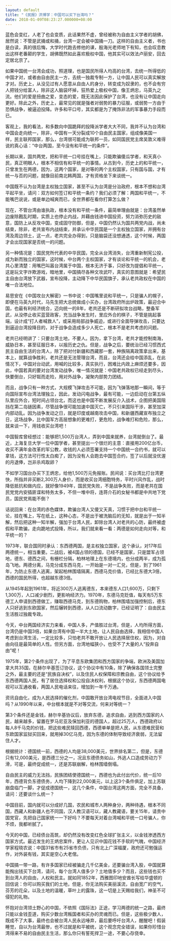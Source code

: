 ```yaml
---
layout: default
title: "《民报》洪博学：中国可以买下台湾吗？"
date: 2018-01-09T08:23:27.000000+08:00
---
```


蓝色会变红，人老了也会变质，此话果然不虚，曾经被称为自由主义学者的胡佛，居然说：不管是武捅或和捅，台湾一定会被中国捅一刀。这样的自由主义者，书也是白读，真的很后悔，大学时代跑去修他的课，殷海光老师地下有知，也会叹息教出这样老番颠的学生，胡佛既然如此喜欢极权中国，他其实可以效法卢丽安，回去定居北京了。

如果中国统一台湾会成功，照道理，也是国民所得人均高的台湾，去统一所得低的中国才对，或者由自由民主一方，去统一独裁专制一方，让中国人民可以真实解放才对。历史上，从没见过有人愿意从自由人的身分，转变成为奴隶的，也不会有穷人把钱分给富人，除非这人脑袋坏掉，狂热爱上极权中国，像王炳忠，马英九之流。他们的爱是扭曲之爱，变态的爱，既无法因此保护了台湾，也没有让中国走向更好。除此之外，历史上，最常见的就是强者对弱势的暴力征服，或弱势一方由于恐惧战争，被逼迫投降。许多和平口号，其实都是为了掩饰非法的军事暴力手段而已。

客观上，我的看法，和多数向中国跪拜的投降派学者大大不同，我并不认为台湾和中国会走向统一，除非，中国有一天分裂成10个自由民主国家，组成像美国一样，民主联邦国家，那么，台湾很可能成为联邦一员，如同国民党主席吴敦义难得说的真心话：“中台两国，至今没有和平统一的条件”。

长期以来，国共两党，把和平统一口号挂在嘴上，只能欺骗傻瓜学者，和天真小民，真正明眼人，根本不相信有和平统一的事情。从古到今，历史上的和平统一，只曾发生在两德，因为，这两个国家，是对等的两个主权国家，只有国与国，才有统一与否的问题，就像目前南北韩两国，才有资格坐下来谈统一。

中国既不认为台湾是主权独立国家，甚至不认为台湾是分治政府，根本不想和台湾平起平坐，请问：双方如何签订和平统一条约？我们必须了解：两国和平统一，不能嘴巴说说，或是单边喊爽而已，全世界都在看你打算怎么做？

现在，不管台湾由谁执政，根本没有和平统一条件，最简单理由就是：台湾虽然单边废除戡乱时期，实质上也停止内战，并藉由钱进中国投资，努力消弥历史的敌意，国防上从反攻中国，变成固守防御，但是，中国仍然认为国共两党内战，尚未结束，除非，老共宣布内战结束，并承认中华民国是一个主权独立国家，并拥有台湾及周边领土，这一点，老共完全办得到，只是脑袋还没想通透，这个时候，两国才会出现国家是否统一的问题。

另一种情况是：国民党所代表的中华民国，完全从台湾消失，台湾重新制宪公投，成为新而独立的国家，这时候，中台两个主权国家，才有谈论和平统一的机会，老共心里清楚：用嘴巴叫嚣台湾属于中国，根本无济于事，只好改为提倡和平统一，这是玩文字诈欺游戏，暗地里，中国搞尽各种文攻武吓，真实的意图就是：希望民主自由台湾放下武器，宣布投降，主动降下中华民国旗子，承认老共政权在中国的唯一合法地位。

易思安在《中国攻台大解密》一书中说：中国嘴里说和平统一，只是骗人的幌子，即便在马英九时代，马先生把大总统做成小买办，台湾政府所出炉政策，最迎合中国，也最有利经济统合，迈向统一的8年，老共还是不断研拟攻台战略，整备军武，从没停止收买蓝营政客，充当战争发生时，里应外合的棋子，不管是挑起事端，设计成“打人者喊救人”，或采用局部战争威迫，或进行全面导弹攻击，只要达到逼迫台湾投降目的，对于战争会造成多少人死亡，根本不是老共考虑的问题。

老共已经明讲了：只要台湾土地，不要人。因为，拿下台湾，老共才能控制南海，威胁日本，甚至征服日本，以报历史之仇。但是，战争之后，要统治已经习惯西式民主自由生活的台湾人，除了把对付新疆和西藏那一套，种族隔离政策拿出来，基本上，就算战争胜利，老共还是无法管理台湾，而且，台湾还会给中国添乱，在此情况下，中国对台动武，用喊的比较多，真实执行，困难比内政上麻烦还要多，因此，中国若真的要对台湾发动战争，唯一情况就是：中国老共政权已经走到尽头，快要倒台，只好铤而走险，用对外战争，凝聚内部势力团结。

而且，战争只有一种方式，大规模飞弹攻击不可能，因为飞弹落地那一瞬间，等于向国际宣布台湾法理独立，因此，发动闪电战争，最有可能，一边启动在台第五纵队里应外合，短时间占领台北，而这也是中国不断发展反介入战术，企图把美国阻挡在第二岛链因素，尽管战争很可能加速中国灭亡，不只引来国际干涉，甚至加深内部动乱。因为战争发动之日，就是印度或越南攻击中国，和新疆西藏宣布独立之日，这场战争，比中国军方高层想象的更难打，更危险，战争难打和危险，那么，就来谈一下，用钱收买台湾吧！

中国智库曾经想过：能够把1,500万台湾人，弄到中国来就养，台湾就倒台了。最近，上海复旦大学一位中国学者，甚至提出一个很烂的主意：直接用200亿台币，收买不满年金改革的军公教，收钱的人必须签署支持一个中国统一合约书，就可以拿钱，这方法可行性太白痴了，因为没有人会跑去中国签合约，签了以后就没优渥的月退俸，岂非杀鸡取卵？

不如学习国台办买下王炳忠，给他1,500万元免报账。民间说：买台湾比打台湾更快，所指并非买断2,300万人身价，而是收买台湾细胞特务，平时兴风作乱，战时降低抵抗和做内应，就好像1949年，国民党失败，不是战争失败，而是老共在国民党党内安插匪谍和特务太多，不但一堆中将，连蒋介石的女秘书都是中共地下党员，国民党焉能不倒？

话说回来：在台湾的赤色媒体，欺骗台湾人又傻又天真，习惯于把中台和平统一论，挂在嘴上，写在纸上，这种心态，不是出于被洗脑后的无知，就是出于一知半解，然后把这种一知半解，强加于台湾人民，卸除台湾人对老共的心防，最终被虚假和平欺骗，走向跪地式投降，所以，我们就来看一看：两德是如何走向对等，和平统一的？

1973年，联合国同时承认：东西德两国，是主权独立国家，这个承认，对17年后两德统一，相当重要。二战后，被4国占领的德国，已经不是国家，只是盟军占领地，德东、德西之间，有栅栏分隔，柏林地理上在东德境内，也分成两半，成为孤岛飞地。两德分离，马克分成东西马克，一开始是一对一汇兑，但是，到了1961年，为防止东德人逃离，架起柏林围墙隔离，西德马克价值，已经比东德大3倍，西德的国民所得，也超越东德3倍。

从1945年起到1961年，将近300万人逃离德东，本来德东人口1,600万，只剩下1,300万，人口减少剧烈，更影响经济力。1970年，东德马克贬值，每天有5万东德工人申请到西德做工，赚取西德马克，到东德购物，柏林围墙加强控制后，德东人只好逃到东欧国家，然后辗转到西德，从人口流动数字，已经证明了：自由民主生活胜过独裁专政。

今天，中台两国经济实力来看，中国人多，产值胜过台湾，但是，人均所得方面，台湾仍是中国3倍，如果台湾有中国一半大土地，让人民自由选择，我相信中国人考虑到台湾生活，一定比较多，只怕老共不敢开放让人民选择居住权，因为，对自由向往是最简单的人性。但另方面，台湾地幅狭小，也受不了大量的人“投奔自由”呢！

1975年，第2个条件出现了，为了平息东欧集团和西方国家的争端，欧洲及美国加拿大共35国，在赫尔辛基签订协议，这个协议中有10条，除了确保各国领土完整之外，最主要的还是“民族自决权”，以及住民人权保障和宗教自由，这个协议给予东西德两国人民，有了居住选择权和公投自决权利，根据这个协议，东西德两国电视可以互通收看，两国人民电话来往，增加到一年千万通。

资讯自由化，成为人民选择的催化剂，中国敢开放台湾电视节目，全面进入中国吗？从1990年以来，中台根本就是不对等交流，何来对等统一？

第3个条件还是金钱，赫尔辛基协议后，放弃东德，追求自由，逃到西方国家的人民，越来越多，留置在罗马尼亚及保加利亚的德国人，超过25万人，西德政府以每人8千马克的价钱，把这些难民赎回西德，西德单单是把人民，从东德难民营和东欧国家监狱买回来，就用掉30亿马克，因为东德的体制导致经济衰弱，无法留住人才。

根据统计：德国统一前，西德的人均是38,000美元，世界排名第二，但是，东德只有12,000美元，是西德三分之一，况且东德债务如山，外逃人口造成劳动力下滑，可是，最终促成统一，还是苏联崩解，柏林围墙倒塌。

自由民主的威力无法挡，民族团结使德国统一，西德也为此付出代价，统一后10年，西德背负东德债务，人均下降到22,000美元，以上这3个条件俱足，加上苏联崩盘临门一脚，才促成德国统一，这几个条件，中国台湾这两方面，完全不具备，请问：还要谈什么统一？

中国目前，国内就可以分成好几国，农民和城市人两种身分，两种待遇，根本不同国，西藏人和新疆人也不同国，汉人教汉语可以，藏人教藏语，要关15年，请贵中国党官，先把自己国家统一一下好吗？不要每天对着台湾喊和平统一口号骗人，你不烦，我都听腻了。

今天的中国，已经债台高筑，却仍然没有改变红色全球扩张主义，以金钱渗透西方国家方式。最近发生的王炳忠案件，更让人见识中国花钱不手软的气魄，中国经济学家程晓农说：中国31省市有25省市负债，只有北上广深福厦，政府还可勉强运作，对外装有钱，其实是空心大老倌。

中国搞一带一路，有许多国家已经被骗走几千亿美金，还要骗台湾入股，中国就算能掏出钱买下台湾，请问，每个台湾人值多少？土地值多少？而且，这些钱也买不到台湾人的自由，人权和民主。就如同1852年，西雅图印地安酋长写给华盛顿的回信说：你可以购买我们的土地，但是，你无法购买美丽溪流，自由宽广的空气，芬芳的花朵，以及土地的温暖，草叶上的露珠，这一切是上天赐给我们，神圣不可侵犯的礼物。

怀抱对台湾领土野心的中国，不依照《国际法》正途，学习两德的统一之路，最终只能以金钱歪道，购买少数台湾叛国者和买办的灵魂而已。但是，这些极少数人，既成不了大事，最终也会被台湾人民永远唾弃，最后要呼吁台湾人，醒醒吧！假装睡觉，自以为台湾最惨，也不过就是和平被统，这个观念完全错误，如果你珍惜台湾得来不易的自由民主生活，那么你只有誓死捍卫一途，不要心存侥幸。

